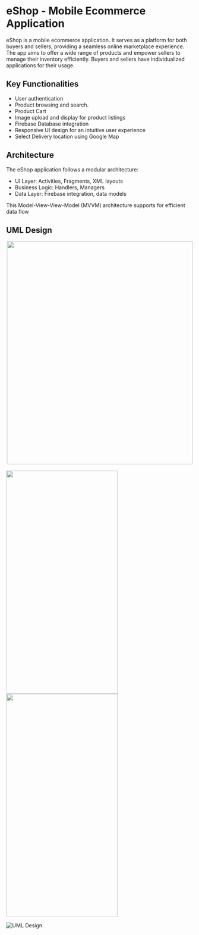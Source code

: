 
# eShop - Mobile Ecommerce Application

eShop is a mobile ecommerce application. It serves as a platform for both buyers and sellers, providing a seamless online marketplace experience.  The app aims to offer a wide range of products and empower 
sellers to manage their inventory efficiently.
Buyers and sellers have individualized applications for their 
usage.



## Key Functionalities

- User authentication 
- Product browsing and search.
- Product Cart
- Image upload and display for product listings
- Firebase Database integration 
- Responsive UI design for an intuitive user experience
- Select Delivery location using Google Map


## Architecture

The eShop application follows a modular architecture:
- UI Layer: Activities, Fragments, XML layouts
- Business Logic: Handlers, Managers
- Data Layer: Firebase integration, data models

This Model-View-View-Model (MVVM) architecture supports for efficient data flow
## UML Design
<center><img src="https://github.com/shakith1/eshop_mobile/assets/43404070/15408539-8165-4634-bfa8-3a92e667203e" width="500" height="600"></center>
<br/>
<img src="https://github.com/shakith1/eshop_mobile/assets/43404070/99e4231a-08eb-45e3-947a-9581fe997ecc" width="300" height="600">
<img src="https://github.com/shakith1/eshop_mobile/assets/43404070/9e558687-c812-41d5-b5b5-6ad7a4c01840" width="300" height="600">

![UML Design](https://github.com/shakith1/eshop_mobile/assets/43404070/9e558687-c812-41d5-b5b5-6ad7a4c01840)

